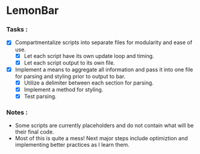# LemonBar

### Tasks :

- [x] Compartmentalize scripts into separate files for modularity and ease of use.
	- [x] Let each script have its own update loop and timing.
	- [x] Let each script output to its own file.
- [x] Implement a means to aggregate all information and pass it into one file for parsing and styling prior to output to bar.
	- [x] Utilize a delimiter between each section for parsing.
	- [x] Implement a method for styling.
	- [x] Test parsing.

### Notes :

* Some scripts are currently placeholders and do not contain what will be their final code.
* Most of this is quite a mess! Next major steps include optimiztion and implementing better practices as I learn them.
